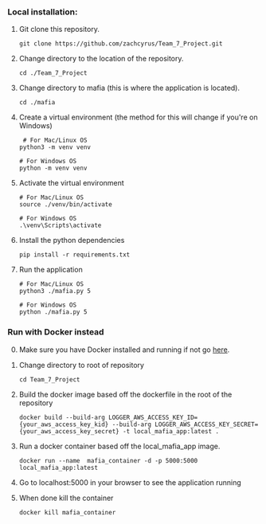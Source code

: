 ### Local installation:

1. Git clone this repository. 
    ```
    git clone https://github.com/zachcyrus/Team_7_Project.git
    ```


2. Change directory to the location of the repository.

    ```
    cd ./Team_7_Project
    ```

3. Change directory to mafia (this is where the application is located). 

    ```
    cd ./mafia
    ```

4. Create a virtual environment (the method for this will change if you're on Windows)

    ```
     # For Mac/Linux OS
    python3 -m venv venv
    ```

    ```
    # For Windows OS
    python -m venv venv
    ```
 
5. Activate the virtual environment 

    ```
    # For Mac/Linux OS
    source ./venv/bin/activate
    ```

    ```
    # For Windows OS
    .\venv\Scripts\activate
    ```

6. Install the python dependencies 

    ```
    pip install -r requirements.txt
    ```

7. Run the application 

    ```
    # For Mac/Linux OS
    python3 ./mafia.py 5
    ``` 

    ```
    # For Windows OS
    python ./mafia.py 5
    ```

### Run with Docker instead 

0. Make sure you have Docker installed and running if not go [here](https://docs.docker.com/get-docker/). 

1. Change directory to root of repository

    ```
    cd Team_7_Project
    ```

2. Build the docker image based off the dockerfile in the root of the repository 

    ```
    docker build --build-arg LOGGER_AWS_ACCESS_KEY_ID={your_aws_access_key_kid} --build-arg LOGGER_AWS_ACCESS_KEY_SECRET={your_aws_access_key_secret} -t local_mafia_app:latest . 
    ```

3. Run a docker container based off the local_mafia_app image. 

    ```
    docker run --name  mafia_container -d -p 5000:5000 local_mafia_app:latest
    ```

4. Go to localhost:5000 in your browser to see the application running

5. When done kill the container 

    ```
    docker kill mafia_container
    ```
